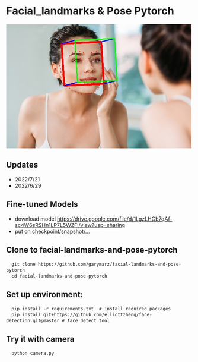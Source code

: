 # Facial_landmarks & Pose Pytorch

![image](https://github.com/garymarz/facial-landmarks-and-pose-pytorch/blob/main/Demo4.jpg)

## Updates
*  2022/7/21
*  2022/6/29
## Fine-tuned Models
* download model https://drive.google.com/file/d/1LgzLHGb7qAf-sc4W6sRSHn1LP7L5WZFi/view?usp=sharing  
* put on checkpoint/snapshot/...
## Clone to facial-landmarks-and-pose-pytorch
      git clone https://github.com/garymarz/facial-landmarks-and-pose-pytorch  
      cd facial-landmarks-and-pose-pytorch
##  Set up environment:   
      pip install -r requirements.txt  # Install required packages
      pip install git+https://github.com/elliottzheng/face-detection.git@master # face detect tool
##  Try it with camera      
      python camera.py  
